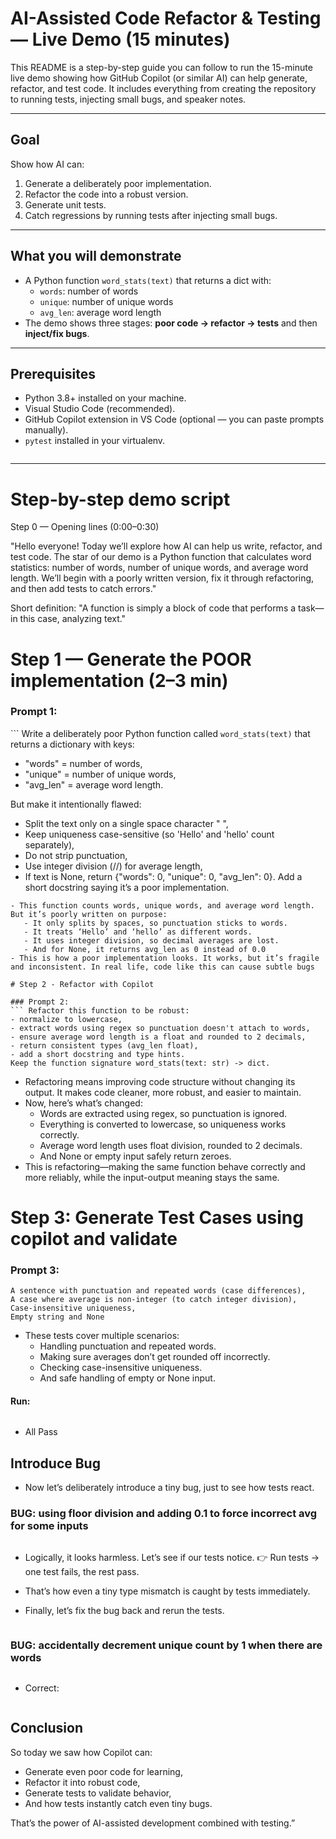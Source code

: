 # AI-Assisted Code Refactor & Testing — Live Demo (15 minutes)

This README is a step-by-step guide you can follow to run the 15-minute live demo showing how GitHub Copilot (or similar AI) can help generate, refactor, and test code. It includes everything from creating the repository to running tests, injecting small bugs, and speaker notes.

---

## Goal
Show how AI can:
1. Generate a deliberately poor implementation.
2. Refactor the code into a robust version.
3. Generate unit tests.
4. Catch regressions by running tests after injecting small bugs.

---

## What you will demonstrate
- A Python function `word_stats(text)` that returns a dict with:
  - `words`: number of words
  - `unique`: number of unique words
  - `avg_len`: average word length
- The demo shows three stages: **poor code → refactor → tests** and then **inject/fix bugs**.

---

## Prerequisites
- Python 3.8+ installed on your machine.
- Visual Studio Code (recommended).
- GitHub Copilot extension in VS Code (optional — you can paste prompts manually).
- `pytest` installed in your virtualenv.
```pip install pytest
```

---

# Step-by-step demo script 

Step 0 — Opening lines (0:00–0:30)

"Hello everyone! Today we’ll explore how AI can help us write, refactor, and test code. The star of our demo is a Python function that calculates word statistics: number of words, number of unique words, and average word length. We’ll begin with a poorly written version, fix it through refactoring, and then add tests to catch errors."

Short definition:
"A function is simply a block of code that performs a task—in this case, analyzing text."

# Step 1 — Generate the POOR implementation (2–3 min)

### Prompt 1:
``` Write a deliberately poor Python function called `word_stats(text)` that returns a dictionary with keys:
- "words" = number of words,
- "unique" = number of unique words,
- "avg_len" = average word length.

But make it intentionally flawed:
- Split the text only on a single space character " ",
- Keep uniqueness case-sensitive (so 'Hello' and 'hello' count separately),
- Do not strip punctuation,
- Use integer division (//) for average length,
- If text is None, return {"words": 0, "unique": 0, "avg_len": 0}.
Add a short docstring saying it’s a poor implementation.
```
- This function counts words, unique words, and average word length. But it’s poorly written on purpose:
   - It only splits by spaces, so punctuation sticks to words.
   - It treats ‘Hello’ and ‘hello’ as different words.
   - It uses integer division, so decimal averages are lost.
   - And for None, it returns avg_len as 0 instead of 0.0
- This is how a poor implementation looks. It works, but it’s fragile and inconsistent. In real life, code like this can cause subtle bugs

# Step 2 - Refactor with Copilot

### Prompt 2:
``` Refactor this function to be robust:
- normalize to lowercase,
- extract words using regex so punctuation doesn't attach to words,
- ensure average word length is a float and rounded to 2 decimals,
- return consistent types (avg_len float),
- add a short docstring and type hints.
Keep the function signature word_stats(text: str) -> dict.
```

- Refactoring means improving code structure without changing its output. It makes code cleaner, more robust, and easier to maintain.
- Now, here’s what’s changed:
  - Words are extracted using regex, so punctuation is ignored.
  - Everything is converted to lowercase, so uniqueness works correctly.
  - Average word length uses float division, rounded to 2 decimals.
  - And None or empty input safely return zeroes.
- This is refactoring—making the same function behave correctly and more reliably, while the input-output meaning stays the same.

# Step 3: Generate Test Cases using copilot and validate

### Prompt 3:
``` Generate pytest unit tests that cover:
A sentence with punctuation and repeated words (case differences),
A case where average is non-integer (to catch integer division),
Case-insensitive uniqueness,
Empty string and None
```

- These tests cover multiple scenarios:
  - Handling punctuation and repeated words.
  - Making sure averages don’t get rounded off incorrectly.
  - Checking case-insensitive uniqueness.
  - And safe handling of empty or None input.

#### Run:
``` pytest test_text_utils.py
```
- All Pass

## Introduce Bug
- Now let’s deliberately introduce a tiny bug, just to see how tests react.

### BUG: using floor division and adding 0.1 to force incorrect avg for some inputs
``` avg_len = round(total_len // len(words) + 0.1, 2) if words else 0.0
```

- Logically, it looks harmless. Let’s see if our tests notice.
👉 Run tests → one test fails, the rest pass.

- That’s how even a tiny type mismatch is caught by tests immediately.
- Finally, let’s fix the bug back  and rerun the tests.
``` avg_len = round(total_len / len(words), 2) if words else 0.0
```

### BUG: accidentally decrement unique count by 1 when there are words

``` unique = len(set(words)) - 1 if words else 0
```

- Correct: 
``` unique = len(set(words))
```

## Conclusion
So today we saw how Copilot can:
- Generate even poor code for learning,
- Refactor it into robust code,
- Generate tests to validate behavior,
- And how tests instantly catch even tiny bugs.

That’s the power of AI-assisted development combined with testing.”







